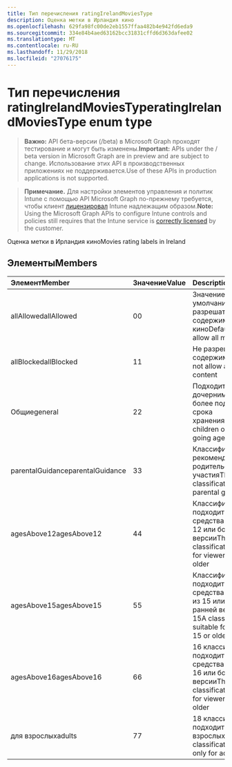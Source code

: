 ```yaml
---
title: Тип перечисления ratingIrelandMoviesType
description: Оценка метки в Ирландия кино
ms.openlocfilehash: 629fa98fc00de2eb1557ffaa482b4e942fd6eda9
ms.sourcegitcommit: 334e84b4aed63162bcc31831cffd6d363dafee02
ms.translationtype: MT
ms.contentlocale: ru-RU
ms.lasthandoff: 11/29/2018
ms.locfileid: "27076175"
---
```

# <a name="ratingirelandmoviestype-enum-type"></a><span data-ttu-id="d6ff9-103">Тип перечисления ratingIrelandMoviesType</span><span class="sxs-lookup"><span data-stu-id="d6ff9-103">ratingIrelandMoviesType enum type</span></span>

> <span data-ttu-id="d6ff9-104">**Важно:** API бета-версии (/beta) в Microsoft Graph проходят тестирование и могут быть изменены.</span><span class="sxs-lookup"><span data-stu-id="d6ff9-104">**Important:** APIs under the / beta version in Microsoft Graph are in preview and are subject to change.</span></span> <span data-ttu-id="d6ff9-105">Использование этих API в производственных приложениях не поддерживается.</span><span class="sxs-lookup"><span data-stu-id="d6ff9-105">Use of these APIs in production applications is not supported.</span></span>

> <span data-ttu-id="d6ff9-106">**Примечание.** Для настройки элементов управления и политик Intune с помощью API Microsoft Graph по-прежнему требуется, чтобы клиент [лицензировал](https://go.microsoft.com/fwlink/?linkid=839381) Intune надлежащим образом.</span><span class="sxs-lookup"><span data-stu-id="d6ff9-106">**Note:** Using the Microsoft Graph APIs to configure Intune controls and policies still requires that the Intune service is [correctly licensed](https://go.microsoft.com/fwlink/?linkid=839381) by the customer.</span></span>

<span data-ttu-id="d6ff9-107">Оценка метки в Ирландия кино</span><span class="sxs-lookup"><span data-stu-id="d6ff9-107">Movies rating labels in Ireland</span></span>
## <a name="members"></a><span data-ttu-id="d6ff9-108">Элементы</span><span class="sxs-lookup"><span data-stu-id="d6ff9-108">Members</span></span>
|<span data-ttu-id="d6ff9-109">Элемент</span><span class="sxs-lookup"><span data-stu-id="d6ff9-109">Member</span></span>|<span data-ttu-id="d6ff9-110">Значение</span><span class="sxs-lookup"><span data-stu-id="d6ff9-110">Value</span></span>|<span data-ttu-id="d6ff9-111">Description</span><span class="sxs-lookup"><span data-stu-id="d6ff9-111">Description</span></span>|
|:---|:---|:---|
|<span data-ttu-id="d6ff9-112">allAllowed</span><span class="sxs-lookup"><span data-stu-id="d6ff9-112">allAllowed</span></span>|<span data-ttu-id="d6ff9-113">0</span><span class="sxs-lookup"><span data-stu-id="d6ff9-113">0</span></span>|<span data-ttu-id="d6ff9-114">Значение по умолчанию, разрешать все содержимое кино</span><span class="sxs-lookup"><span data-stu-id="d6ff9-114">Default value, allow all movies content</span></span>|
|<span data-ttu-id="d6ff9-115">allBlocked</span><span class="sxs-lookup"><span data-stu-id="d6ff9-115">allBlocked</span></span>|<span data-ttu-id="d6ff9-116">1</span><span class="sxs-lookup"><span data-stu-id="d6ff9-116">1</span></span>|<span data-ttu-id="d6ff9-117">Не разрешать любое содержимое кино</span><span class="sxs-lookup"><span data-stu-id="d6ff9-117">Do not allow any movies content</span></span>|
|<span data-ttu-id="d6ff9-118">Общие</span><span class="sxs-lookup"><span data-stu-id="d6ff9-118">general</span></span>|<span data-ttu-id="d6ff9-119">2</span><span class="sxs-lookup"><span data-stu-id="d6ff9-119">2</span></span>|<span data-ttu-id="d6ff9-120">Подходит для дочерними school более подробное срока хранения</span><span class="sxs-lookup"><span data-stu-id="d6ff9-120">Suitable for children of school going age</span></span>|
|<span data-ttu-id="d6ff9-121">parentalGuidance</span><span class="sxs-lookup"><span data-stu-id="d6ff9-121">parentalGuidance</span></span>|<span data-ttu-id="d6ff9-122">3</span><span class="sxs-lookup"><span data-stu-id="d6ff9-122">3</span></span>|<span data-ttu-id="d6ff9-123">Классификация стр рекомендует родительского участия</span><span class="sxs-lookup"><span data-stu-id="d6ff9-123">The PG classification advises parental guidance</span></span>|
|<span data-ttu-id="d6ff9-124">agesAbove12</span><span class="sxs-lookup"><span data-stu-id="d6ff9-124">agesAbove12</span></span>|<span data-ttu-id="d6ff9-125">4</span><span class="sxs-lookup"><span data-stu-id="d6ff9-125">4</span></span>|<span data-ttu-id="d6ff9-126">Классификация 12 a подходит для средства просмотра 12 или более ранней версии</span><span class="sxs-lookup"><span data-stu-id="d6ff9-126">The 12A classification is suitable for viewers of 12 or older</span></span>|
|<span data-ttu-id="d6ff9-127">agesAbove15</span><span class="sxs-lookup"><span data-stu-id="d6ff9-127">agesAbove15</span></span>|<span data-ttu-id="d6ff9-128">5</span><span class="sxs-lookup"><span data-stu-id="d6ff9-128">5</span></span>|<span data-ttu-id="d6ff9-129">Классификация 15A подходит для средства просмотра из 15 или более ранней версии</span><span class="sxs-lookup"><span data-stu-id="d6ff9-129">The 15A classification is suitable for viewers of 15 or older</span></span>|
|<span data-ttu-id="d6ff9-130">agesAbove16</span><span class="sxs-lookup"><span data-stu-id="d6ff9-130">agesAbove16</span></span>|<span data-ttu-id="d6ff9-131">6</span><span class="sxs-lookup"><span data-stu-id="d6ff9-131">6</span></span>|<span data-ttu-id="d6ff9-132">16 классификации подходит для средства просмотра 16 или более ранней версии</span><span class="sxs-lookup"><span data-stu-id="d6ff9-132">The 16 classification is suitable for viewers of 16 or older</span></span>|
|<span data-ttu-id="d6ff9-133">для взрослых</span><span class="sxs-lookup"><span data-stu-id="d6ff9-133">adults</span></span>|<span data-ttu-id="d6ff9-134">7</span><span class="sxs-lookup"><span data-stu-id="d6ff9-134">7</span></span>|<span data-ttu-id="d6ff9-135">18 классификации подходит только для взрослых</span><span class="sxs-lookup"><span data-stu-id="d6ff9-135">The 18 classification, suitable only for adults</span></span>|





